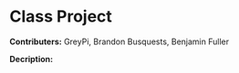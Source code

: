 # Class Project

**Contributers:**
  GreyPi,
  Brandon Busquests,
  Benjamin Fuller
  
**Decription:**

  

